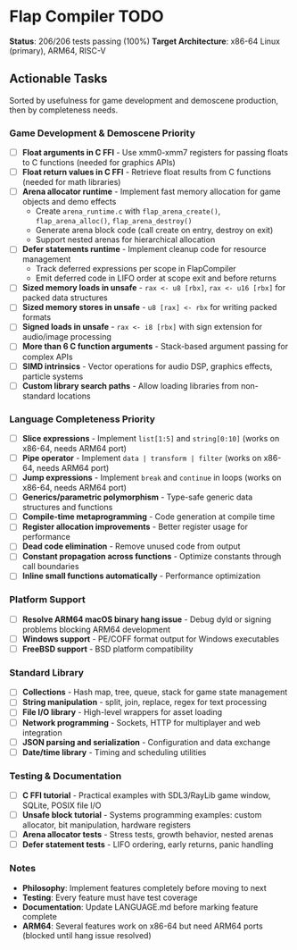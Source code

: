 # Flap Compiler TODO

**Status**: 206/206 tests passing (100%)
**Target Architecture**: x86-64 Linux (primary), ARM64, RISC-V

## Actionable Tasks

Sorted by usefulness for game development and demoscene production, then by completeness needs.

### Game Development & Demoscene Priority

- [ ] **Float arguments in C FFI** - Use xmm0-xmm7 registers for passing floats to C functions (needed for graphics APIs)
- [ ] **Float return values in C FFI** - Retrieve float results from C functions (needed for math libraries)
- [ ] **Arena allocator runtime** - Implement fast memory allocation for game objects and demo effects
  - Create `arena_runtime.c` with `flap_arena_create()`, `flap_arena_alloc()`, `flap_arena_destroy()`
  - Generate arena block code (call create on entry, destroy on exit)
  - Support nested arenas for hierarchical allocation
- [ ] **Defer statements runtime** - Implement cleanup code for resource management
  - Track deferred expressions per scope in FlapCompiler
  - Emit deferred code in LIFO order at scope exit and before returns
- [ ] **Sized memory loads in unsafe** - `rax <- u8 [rbx]`, `rax <- u16 [rbx]` for packed data structures
- [ ] **Sized memory stores in unsafe** - `u8 [rax] <- rbx` for writing packed formats
- [ ] **Signed loads in unsafe** - `rax <- i8 [rbx]` with sign extension for audio/image processing
- [ ] **More than 6 C function arguments** - Stack-based argument passing for complex APIs
- [ ] **SIMD intrinsics** - Vector operations for audio DSP, graphics effects, particle systems
- [ ] **Custom library search paths** - Allow loading libraries from non-standard locations

### Language Completeness Priority

- [ ] **Slice expressions** - Implement `list[1:5]` and `string[0:10]` (works on x86-64, needs ARM64 port)
- [ ] **Pipe operator** - Implement `data | transform | filter` (works on x86-64, needs ARM64 port)
- [ ] **Jump expressions** - Implement `break` and `continue` in loops (works on x86-64, needs ARM64 port)
- [ ] **Generics/parametric polymorphism** - Type-safe generic data structures and functions
- [ ] **Compile-time metaprogramming** - Code generation at compile time
- [ ] **Register allocation improvements** - Better register usage for performance
- [ ] **Dead code elimination** - Remove unused code from output
- [ ] **Constant propagation across functions** - Optimize constants through call boundaries
- [ ] **Inline small functions automatically** - Performance optimization

### Platform Support

- [ ] **Resolve ARM64 macOS binary hang issue** - Debug dyld or signing problems blocking ARM64 development
- [ ] **Windows support** - PE/COFF format output for Windows executables
- [ ] **FreeBSD support** - BSD platform compatibility

### Standard Library

- [ ] **Collections** - Hash map, tree, queue, stack for game state management
- [ ] **String manipulation** - split, join, replace, regex for text processing
- [ ] **File I/O library** - High-level wrappers for asset loading
- [ ] **Network programming** - Sockets, HTTP for multiplayer and web integration
- [ ] **JSON parsing and serialization** - Configuration and data exchange
- [ ] **Date/time library** - Timing and scheduling utilities

### Testing & Documentation

- [ ] **C FFI tutorial** - Practical examples with SDL3/RayLib game window, SQLite, POSIX file I/O
- [ ] **Unsafe block tutorial** - Systems programming examples: custom allocator, bit manipulation, hardware registers
- [ ] **Arena allocator tests** - Stress tests, growth behavior, nested arenas
- [ ] **Defer statement tests** - LIFO ordering, early returns, panic handling

### Notes

- **Philosophy**: Implement features completely before moving to next
- **Testing**: Every feature must have test coverage
- **Documentation**: Update LANGUAGE.md before marking feature complete
- **ARM64**: Several features work on x86-64 but need ARM64 ports (blocked until hang issue resolved)
